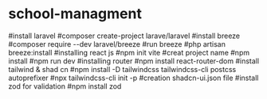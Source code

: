 # school-managment
#install laravel
#composer create-project larave/laravel
#install breeze
#composer require --dev  laravel/breeze
#run breeze
#php artisan breeze:install
#installing react js
#npm init vite
#creat project name
#npm install
#npm run dev
#installing router
#npm install react-router-dom
#install tailwind & shad cn
#npm install -D tailwindcss tailwindcss-cli postcss autoprefixer
#npx tailwindcss-cli init -p
#creation shadcn-ui.json file
#install zod for validation 
#npm install zod